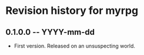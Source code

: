 # Revision history for myrpg

## 0.1.0.0 -- YYYY-mm-dd

* First version. Released on an unsuspecting world.
